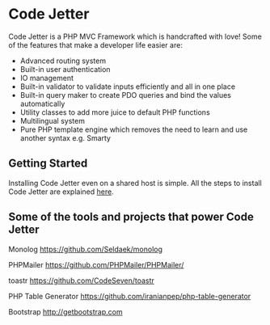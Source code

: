 # Code Jetter
Code Jetter is a PHP MVC Framework which is handcrafted with love! Some of the features that make a developer life easier are:
- Advanced routing system
- Built-in user authentication
- IO management
- Built-in validator to validate inputs efficiently and all in one place
- Built-in query maker to create PDO queries and bind the values automatically
- Utility classes to add more juice to default PHP functions
- Multilingual system
- Pure PHP template engine which removes the need to learn and use another syntax e.g. Smarty 

## Getting Started
Installing Code Jetter even on a shared host is simple. All the steps to install Code Jetter are explained <a href='https://github.com/iranianpep/code-jetter/blob/master/docs/getting-started.md'>here</a>.

## Some of the tools and projects that power Code Jetter
Monolog
https://github.com/Seldaek/monolog

PHPMailer
https://github.com/PHPMailer/PHPMailer/

toastr
https://github.com/CodeSeven/toastr

PHP Table Generator
https://github.com/iranianpep/php-table-generator

Bootstrap
http://getbootstrap.com
